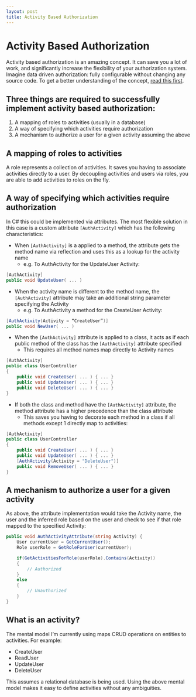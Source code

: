 ```yaml
---
layout: post
title: Activity Based Authorization
---
```


Activity Based Authorization
============================

Activity based authorization is an amazing concept. It can save you a lot of work, and significantly increase the flexibility of your authorization system. Imagine data driven authorization: fully configurable without changing any source code. To get a better understanding of the concept, [read this first](http://lostechies.com/derickbailey/2011/05/24/dont-do-role-based-authorization-checks-do-activity-based-checks/ "Don’t Do Role-Based Authorization Checks; Do Activity-Based Checks").


Three things are required to successfully implement activity based authorization:
---------------------------------------------------------------------------------

1. A mapping of roles to activities (usually in a database)
2. A way of specifying which activities require authorization
3. A mechanism to authorize a user for a given activity assuming the above


A mapping of roles to activities
--------------------------------

A role represents a collection of activities. It saves you having to associate activities directly to a user. By decoupling activities and users via roles, you are able to add activities to roles on the fly.


A way of specifying which activities require authorization
----------------------------------------------------------

In C# this could be implemented via attributes. The most flexible solution in this case is a custom attribute `[AuthActivity]` which has the following characteristics:

* When `[AuthActivity]` is a applied to a method, the attribute gets the method name via reflection and uses this as a lookup for the activity name
  * e.g. To AuthActivity for the UpdateUser Activity:

``` csharp
[AuthActivity]
public void UpdateUser( ... )
```

* When the activity name is different to the method name, the `[AuthActivity]` attribute may take an additional string parameter specifying the Activity
  * e.g. To AuthActivity a method for the CreateUser Activity:

``` csharp
[AuthActivity(Activity = “CreateUser”)]
public void NewUser( ... )
```

* When the `[AuthActivity]` attribute is applied to a class, it acts as if each public method of the class has the `[AuthActivity]` attribute specified
  * This requires all method names map directly to Activity names

``` csharp
[AuthActivity]
public class UserController
{
	public void CreateUser( ... ) { ... }
	public void UpdateUser( ... ) { ... }
	public void DeleteUser( ... ) { ... }
}
```

* If both the class and method have the `[AuthActivity]` attribute, the method attribute has a higher precedence than the class attribute
  * This saves you having to decorate each method in a class if all methods except 1 directly map to activities:

``` csharp
[AuthActivity]
public class UserController
{
	public void CreateUser( ... ) { ... }
	public void UpdateUser( ... ) { ... }
	[AuthActivity(Activity = "DeleteUser")]
	public void RemoveUser( ... ) { ... }
}
```

A mechanism to authorize a user for a given activity
----------------------------------------------------

As above, the attribute implementation would take the Activity name, the user and the inferred role based on the user and check to see if that role mapped to the specified Activity:

``` csharp
public void AuthActivityAttribute(string Activity) {
    User currentUser = GetCurrentUser();
    Role userRole = GetRoleForUser(currentUser);

    if(GetActivitiesForRole(userRole).Contains(Activity))
    {
        // Authorized
    }
    else
    {
        // Unauthorized
    }
}
```


What is an activity?
--------------------

The mental model I’m currently using maps CRUD operations on entities to activities. For example:

* CreateUser
* ReadUser
* UpdateUser
* DeleteUser

This assumes a relational database is being used. Using the above mental model makes it easy to define activities without any ambiguities.